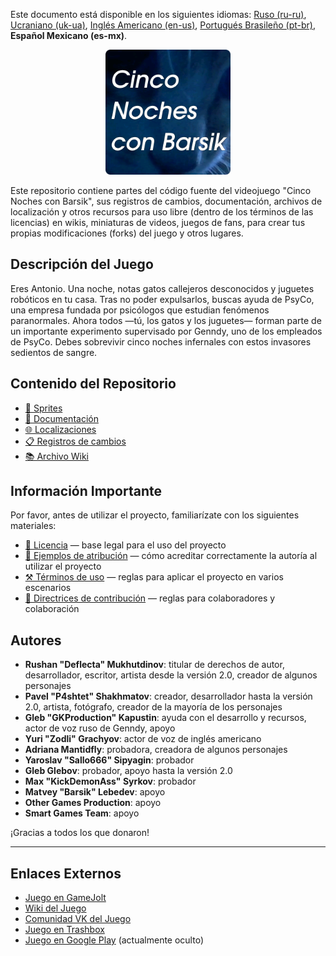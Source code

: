Este documento está disponible en los siguientes idiomas: [Ruso (ru-ru)](/docs/README_ru-ru.md), [Ucraniano (uk-ua)](/docs/README_uk-ua.md), [Inglés Americano (en-us)](/README.md), [Portugués Brasileño (pt-br)](/docs/README_pt-br.md), **Español Mexicano (es-mx)**.

<p align="center">
  <img src="/sprites/repo_icon_es-mx.png" alt="Icono del repositorio con el texto “Cinco noches con Barsik”" width="200" />
</p>

Este repositorio contiene partes del código fuente del videojuego "Cinco Noches con Barsik", sus registros de cambios, documentación, archivos de localización y otros recursos para uso libre (dentro de los términos de las licencias) en wikis, miniaturas de videos, juegos de fans, para crear tus propias modificaciones (forks) del juego y otros lugares.

## Descripción del Juego

Eres Antonio. Una noche, notas gatos callejeros desconocidos y juguetes robóticos en tu casa. Tras no poder expulsarlos, buscas ayuda de PsyCo, una empresa fundada por psicólogos que estudian fenómenos paranormales. Ahora todos —tú, los gatos y los juguetes— forman parte de un importante experimento supervisado por Genndy, uno de los empleados de PsyCo. Debes sobrevivir cinco noches infernales con estos invasores sedientos de sangre.

## Contenido del Repositorio

* [👾 Sprites](/sprites/)
* [📖 Documentación](/docs/)
* [🌐 Localizaciones](/langs/)
* [📋 Registros de cambios](/changelogs/)
* [📚 Archivo Wiki](/wiki/)

## Información Importante

Por favor, antes de utilizar el proyecto, familiarízate con los siguientes materiales:

* [📜 Licencia](/docs/LICENSE_es-mx.md) — base legal para el uso del proyecto
* [👤 Ejemplos de atribución](/docs/ATTRIBUTION_es-mx.md) — cómo acreditar correctamente la autoría al utilizar el proyecto
* [⚒️ Términos de uso](/docs/TERMS_OF_USE_es-mx.md) — reglas para aplicar el proyecto en varios escenarios
* [🤝 Directrices de contribución](/docs/CONTRIBUTING_es-mx.md) — reglas para colaboradores y colaboración

## Autores

* **Rushan "Deflecta" Mukhutdinov**: titular de derechos de autor, desarrollador, escritor, artista desde la versión 2.0, creador de algunos personajes
* **Pavel "P4shtet" Shakhmatov**: creador, desarrollador hasta la versión 2.0, artista, fotógrafo, creador de la mayoría de los personajes
* **Gleb "GKProduction" Kapustin**: ayuda con el desarrollo y recursos, actor de voz ruso de Genndy, apoyo
* **Yuri "Zodli" Grachyov**: actor de voz de inglés americano
* **Adriana Mantidfly**: probadora, creadora de algunos personajes
* **Yaroslav "Sallo666" Sipyagin**: probador
* **Gleb Glebov**: probador, apoyo hasta la versión 2.0
* **Max "KickDemonAss" Syrkov**: probador
* **Matvey "Barsik" Lebedev**: apoyo
* **Other Games Production**: apoyo
* **Smart Games Team**: apoyo

¡Gracias a todos los que donaron!

---

## Enlaces Externos

* [Juego en GameJolt](https://gamejolt.com/games/fnwb/653514)
* [Wiki del Juego](https://five-nights-with-barsik.fandom.com/ru/wiki/Вики_серий_«Одна_ночь_с_Котей»_и_«Пять_ночей_с_Барсиком»)
* [Comunidad VK del Juego](https://vk.com/fivenightswithbarsik)
* [Juego en Trashbox](https://trashbox.ru/link/pyat-nochej-u-barsika-android)
* [Juego en Google Play](https://play.google.com/store/apps/details?id=ru.deflecta.fnwb) (actualmente oculto)
